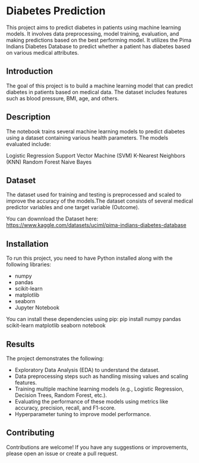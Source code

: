# Diabetes Prediction

This project aims to predict diabetes in patients using machine learning models. It involves data preprocessing, model training, evaluation, and making predictions based on the best performing model.
It utilizes the Pima Indians Diabetes Database to predict whether a patient has diabetes based on various medical attributes.

## Introduction

The goal of this project is to build a machine learning model that can predict diabetes in patients based on medical data. The dataset includes features such as blood pressure, BMI, age, and others.

## Description

The notebook trains several machine learning models to predict diabetes using a dataset containing various health parameters. The models evaluated include:

Logistic Regression
Support Vector Machine (SVM)
K-Nearest Neighbors (KNN)
Random Forest
Naive Bayes

## Dataset

The dataset used for training and testing is preprocessed and scaled to improve the accuracy of the models.The dataset consists of several medical predictor variables and one target variable (Outcome).

You can downnload the Dataset here: https://www.kaggle.com/datasets/uciml/pima-indians-diabetes-database

## Installation

To run this project, you need to have Python installed along with the following libraries:
- numpy
- pandas
- scikit-learn
- matplotlib
- seaborn
- Jupyter Notebook

You can install these dependencies using pip: pip install numpy pandas scikit-learn matplotlib seaborn notebook

## Results

The project demonstrates the following:
- Exploratory Data Analysis (EDA) to understand the dataset.
- Data preprocessing steps such as handling missing values and scaling features.
- Training multiple machine learning models (e.g., Logistic Regression, Decision Trees, Random Forest, etc.).
- Evaluating the performance of these models using metrics like accuracy, precision, recall, and F1-score.
- Hyperparameter tuning to improve model performance.

## Contributing

Contributions are welcome! If you have any suggestions or improvements, please open an issue or create a pull request.
